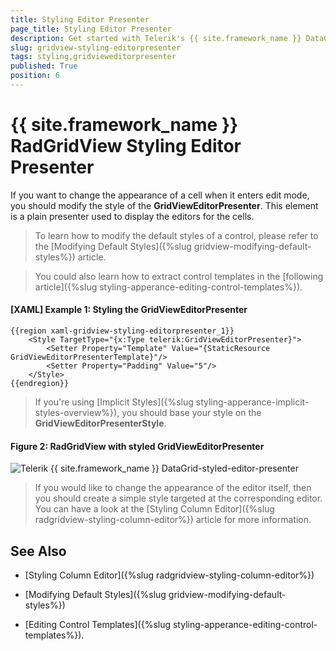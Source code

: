 ```yaml
---
title: Styling Editor Presenter
page_title: Styling Editor Presenter
description: Get started with Telerik's {{ site.framework_name }} DataGrid and learn how to change the appearance of a cell when it enters edit mode.
slug: gridview-styling-editorpresenter
tags: styling,gridvieweditorpresenter
published: True
position: 6
---
```


# {{ site.framework_name }} RadGridView Styling Editor Presenter

If you want to change the appearance of a cell when it enters edit mode, you should modify the style of the __GridViewEditorPresenter__. This element is a plain presenter used to display the editors for the cells.

>To learn how to modify the default styles of a control, please refer to the [Modifying Default Styles]({%slug gridview-modifying-default-styles%}) article.

>You could also learn how to extract control templates in the [following article]({%slug styling-apperance-editing-control-templates%}).

#### __[XAML] Example 1: Styling the GridViewEditorPresenter__

	{{region xaml-gridview-styling-editorpresenter_1}}
		<Style TargetType="{x:Type telerik:GridViewEditorPresenter}">
		    <Setter Property="Template" Value="{StaticResource GridViewEditorPresenterTemplate}"/>
		    <Setter Property="Padding" Value="5"/>
		</Style>
	{{endregion}}

>If you're using [Implicit Styles]({%slug styling-apperance-implicit-styles-overview%}), you should base your style on the __GridViewEditorPresenterStyle__.

#### __Figure 2: RadGridView with styled GridViewEditorPresenter__

![Telerik {{ site.framework_name }} DataGrid-styled-editor-presenter](images/gridview-styled-editorpresenter.png)
            
>If you would like to change the appearance of the editor itself, then you should create a simple style targeted at the corresponding editor. You can have a look at the [Styling Column Editor]({%slug radgridview-styling-column-editor%}) article for more information.
        
## See Also

 * [Styling Column Editor]({%slug radgridview-styling-column-editor%})

 * [Modifying Default Styles]({%slug gridview-modifying-default-styles%})

 * [Editing Control Templates]({%slug styling-apperance-editing-control-templates%}).
